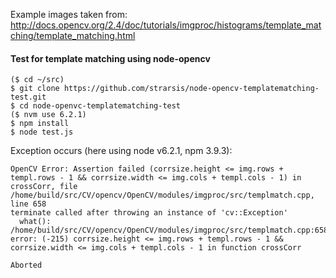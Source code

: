 Example images taken from: http://docs.opencv.org/2.4/doc/tutorials/imgproc/histograms/template_matching/template_matching.html

#### Test for template matching using node-opencv

````
($ cd ~/src)
$ git clone https://github.com/strarsis/node-opencv-templatematching-test.git
$ cd node-openvc-templatematching-test
($ nvm use 6.2.1)
$ npm install
$ node test.js
````

Exception occurs (here using node v6.2.1, npm 3.9.3):
````
OpenCV Error: Assertion failed (corrsize.height <= img.rows + templ.rows - 1 && corrsize.width <= img.cols + templ.cols - 1) in crossCorr, file /home/build/src/CV/opencv/OpenCV/modules/imgproc/src/templmatch.cpp, line 658
terminate called after throwing an instance of 'cv::Exception'
  what():  /home/build/src/CV/opencv/OpenCV/modules/imgproc/src/templmatch.cpp:658: error: (-215) corrsize.height <= img.rows + templ.rows - 1 && corrsize.width <= img.cols + templ.cols - 1 in function crossCorr

Aborted
````
